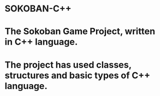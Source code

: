 # SOKOBAN-C++

# The Sokoban Game Project, written in C++ language.
# The project has used classes, structures and basic types of C++ language.
